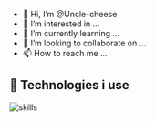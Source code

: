 - 👋 Hi, I’m @Uncle-cheese
- 👀 I’m interested in ...
- 🌱 I’m currently learning ...
- 💞️ I’m looking to collaborate on ...
- 📫 How to reach me ...

<!---
Uncle-cheese/Uncle-cheese is a ✨ special ✨ repository because its `README.md` (this file) appears on your GitHub profile.
You can click the Preview link to take a look at your changes.
--->
## 🔧 Technologies i use

![skills](https://skillicons.dev/icons?i=html,css,js,angular,ts,nodejs,mongodb,postgres,mysql,docker,git,gitlab,figma,netlify,visualstudio)
